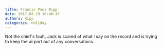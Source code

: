 ```yaml
---
title: Francis Paul Ripp
date: 2017-08-29 16:46:37
authors: Ripp
categories: Holiday
---
```


 Not the chief's fault, Jack is scared of what I say on the record and is trying to keep the airport out of any conversations.
